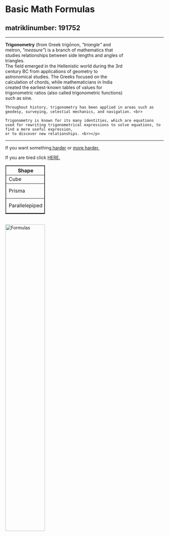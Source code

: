 <html>
<meta charset = "utf-8">
<head>
</head>
<body>
<h1>Basic Math Formulas</h1>
<h2>matriklinumber: 191752</h2>
<hr>
<p style="width:75%"><b>Trigonometry</b> (from Greek trigōnon, <i>"triangle"</i> and metron, <i>"measure"</i>) is a branch of mathematics that studies relationships between side lengths and angles of triangles. <br>
    The field emerged in the Hellenistic world during the 3rd century BC from applications of geometry to astronomical studies. The Greeks focused on the calculation of 
    chords, while mathematicians in India created the earliest-known tables of values for trigonometric ratios (also called trigonometric functions) such as sine.

    Throughout history, trigonometry has been applied in areas such as geodesy, surveying, celestial mechanics, and navigation. <br>
    
    Trigonometry is known for its many identities, which are equations used for rewriting trigonometrical expressions to solve equations, to find a more useful expression, 
    or to discover new relationships. <br></p>
<hr>
<p>
If you want something<a href="http://www.diskmat.ee/"> harder</a> or <a href=" http://www.ttu.ee"> more harder.</a> 
</p>

<p>
If you are tired click  <a href="https://www.youtube.com/watch?v=DXUAyRRkI6k"> HERE.</a>
</p>

<table style="width:25%" border="2">
        <tr>
            <th>Shape</th>
            <th>Area</th>
            <th>Volume</th>
        </tr>
        <tr>
            <td>Cube</td>
            <td>S = 6a^2</td>
            <td>V = a^3</td>
        </tr>
        <tr>
            <td>Prisma</td>
            <td>S = S(side) + 2S(base)</td>
            <td>V = Sh</td>
        </tr>
        <tr>
            <td>Parallelepiped</td>
            <td>S = 2(ab+ac+bc)</td>
            <td>V = a · b · h</td>
        </tr>
        </table> 
<br>
<img src="320_sbornik-formul.jpg" alt="Formulas" style="width:50%">

</body>

</html>
